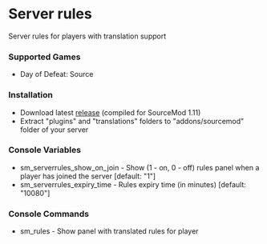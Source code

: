 # Server rules

Server rules for players with translation support

### Supported Games

* Day of Defeat: Source

### Installation

* Download latest [release](https://github.com/dronelektron/server-rules/releases) (compiled for SourceMod 1.11)
* Extract "plugins" and "translations" folders to "addons/sourcemod" folder of your server

### Console Variables

* sm_serverrules_show_on_join - Show (1 - on, 0 - off) rules panel when a player has joined the server [default: "1"]
* sm_serverrules_expiry_time - Rules expiry time (in minutes) [default: "10080"]

### Console Commands

* sm_rules - Show panel with translated rules for player
